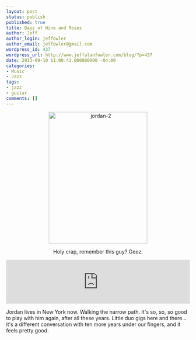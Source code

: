 ```yaml
---
layout: post
status: publish
published: true
title: Days of Wine and Roses
author: Jeff
author_login: jeffowler
author_email: jeffowler@gmail.com
wordpress_id: 437
wordpress_url: http://www.jeffalanfowler.com/blog/?p=437
date: 2013-09-10 11:00:41.000000000 -04:00
categories:
- Music
- Jazz
tags:
- jazz
- guitar
comments: []
---
```




<p style="text-align: center;"><a href="http://www.jeffalanfowler.com/blog/wp-content/uploads/2013/09/jordan-2.jpg"><img class="wp-image-439 aligncenter" alt="jordan-2" src="http://www.jeffalanfowler.com/blog/wp-content/uploads/2013/09/jordan-2.jpg" width="270" height="360" /></a></p>
<p style="text-align: center;">Holy crap, remember this guy? Geez.</p>
<iframe width="100%" height="120" scrolling="no" frameborder="no" src="https://w.soundcloud.com/player/?url=https%3A//api.soundcloud.com/tracks/133665301%3Fsecret_token%3Ds-36R77&amp;color=ff5500&amp;auto_play=false&amp;hide_related=false&amp;show_artwork=false"></iframe> 
<p style="text-align: left;">Jordan lives in New York now. Walking the narrow path. It's so, so, so good to play with him again, after all these years. Little duo gigs here and there... it's a different conversation with ten more years under our fingers, and it feels pretty good.</p>
